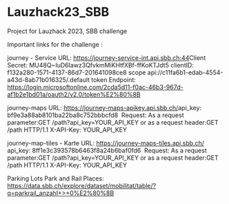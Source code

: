 # Lauzhack23_SBB
Project for Lauzhack 2023, SBB challenge 

Important links for the challenge : 

journey - Service​
URL: https://journey-service-int.api.sbb.ch:44​
Client Secret: MU48Q~IuD6Iawz3QfvkmMiKHtfXBf-ffKoKTJdt5​
clientID: f132a280-1571-4137-86d7-201641098ce8​
scope api://c11fa6b1-edab-4554-a43d-8ab71b016325/.default​
token Endpoint: https://login.microsoftonline.com/2cda5d11-f0ac-46b3-967d-af1b2e1bd01a/oauth2/v2.0/token%E2%80%8B

journey-maps​
URL: https://journey-maps-apikey.api.sbb.ch/ ​
api_key: bf9e3a88ab8101ba22ba8c752bbbcfd8 ​
Request: As a request parameter:GET /path?api_key=YOUR_API_KEY  or as a request header:GET /path HTTP/1.1 X-API-Key: YOUR_API_KEY​

journey-map-tiles - Karte​
URL: https://journey-maps-tiles.api.sbb.ch/ ​
api_key: 8ff1e3c393578b6463f8a24b6baf0fd6 ​
Request: As a request parameter:GET /path?api_key=YOUR_API_KEY  or as a request header:GET /path HTTP/1.1 X-API-Key: YOUR_API_KEY​

Parking Lots
Park and Rail Places: https://data.sbb.ch/explore/dataset/mobilitat/table/?q=parkrail_anzahl+>+0%E2%80%8B
